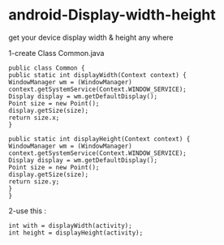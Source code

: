 # android-Display-width-height
get your device display width &amp; height any where

1-create Class Common.java
    
    public class Common {
    public static int displayWidth(Context context) {
    WindowManager wm = (WindowManager) context.getSystemService(Context.WINDOW_SERVICE);
    Display display = wm.getDefaultDisplay();
    Point size = new Point();
    display.getSize(size);
    return size.x;
    }

    public static int displayHeight(Context context) {
    WindowManager wm = (WindowManager) context.getSystemService(Context.WINDOW_SERVICE);
    Display display = wm.getDefaultDisplay();
    Point size = new Point();
    display.getSize(size);
    return size.y;
    }
    }
    
2-use this :

    int with = displayWidth(activity);
    int height = displayHeight(activity);


